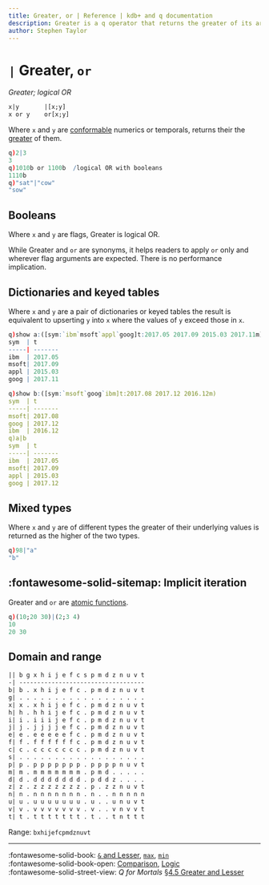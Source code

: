 ```yaml
---
title: Greater, or | Reference | kdb+ and q documentation
description: Greater is a q operator that returns the greater of its arguments. or is a q keyword that performs a logical OR.
author: Stephen Taylor
---
```

# `|` Greater, `or`

_Greater; logical OR_



```txt
x|y       |[x;y]
x or y    or[x;y]
```

Where `x` and `y` are [conformable](../basics/conformable.md) numerics or temporals, returns their 
the [greater](../basics/comparison.md) of them.

```q
q)2|3
3
q)1010b or 1100b  /logical OR with booleans
1110b
q)"sat"|"cow"
"sow"
```


## Booleans

Where `x` and `y` are flags, Greater is logical OR.

While Greater and `or` are synonyms, it helps readers to apply `or` only and wherever flag arguments are expected. 
There is no performance implication.


## Dictionaries and keyed tables

Where `x` and `y` are a pair of dictionaries or keyed tables the result is equivalent to upserting `y` into `x` where the values of `y` exceed those in `x`.

```q
q)show a:([sym:`ibm`msoft`appl`goog]t:2017.05 2017.09 2015.03 2017.11m)
sym  | t
-----| -------
ibm  | 2017.05
msoft| 2017.09
appl | 2015.03
goog | 2017.11

q)show b:([sym:`msoft`goog`ibm]t:2017.08 2017.12 2016.12m)
sym  | t
-----| -------
msoft| 2017.08
goog | 2017.12
ibm  | 2016.12
q)a|b
sym  | t
-----| -------
ibm  | 2017.05
msoft| 2017.09
appl | 2015.03
goog | 2017.12
```


## Mixed types

Where `x` and `y` are of different types the greater of their underlying values is returned as the higher of the two types.

```q
q)98|"a"
"b"
```


## :fontawesome-solid-sitemap: Implicit iteration

Greater and `or` are [atomic functions](../basics/atomic.md).

```q
q)(10;20 30)|(2;3 4)
10
20 30
```

## Domain and range

```txt
|| b g x h i j e f c s p m d z n u v t
-| -----------------------------------
b| b . x h i j e f c . p m d z n u v t
g| . . . . . . . . . . . . . . . . . .
x| x . x h i j e f c . p m d z n u v t
h| h . h h i j e f c . p m d z n u v t
i| i . i i i j e f c . p m d z n u v t
j| j . j j j j e f c . p m d z n u v t
e| e . e e e e e f c . p m d z n u v t
f| f . f f f f f f c . p m d z n u v t
c| c . c c c c c c c . p m d z n u v t
s| . . . . . . . . . . . . . . . . . .
p| p . p p p p p p p . p p p p n u v t
m| m . m m m m m m m . p m d . . . . .
d| d . d d d d d d d . p d d z . . . .
z| z . z z z z z z z . p . z z n u v t
n| n . n n n n n n n . n . . n n n n n
u| u . u u u u u u u . u . . u n u v t
v| v . v v v v v v v . v . . v n v v t
t| t . t t t t t t t . t . . t n t t t
```

Range: `bxhijefcpmdznuvt`

----
:fontawesome-solid-book:
[`&` and Lesser](lesser.md), [`max`](max.md), [`min`](min.md)
<br>
:fontawesome-solid-book-open:
[Comparison](../basics/comparison.md),
[Logic](../basics/logic.md)
<br>
:fontawesome-solid-street-view:
_Q for Mortals_
[§4.5 Greater and Lesser](/q4m3/4_Operators/#45-greater-and-lesser-amp)
